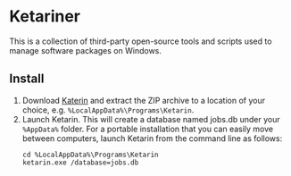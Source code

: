 # Ketariner

This is a collection of third-party open-source tools and scripts used to manage software packages on Windows.

## Install

1. Download [Katerin](https://ketarin.org/download) and extract the ZIP archive to a location of your choice, e.g. `%LocalAppData%\Programs\Ketarin`.
2. Launch Ketarin. This will create a database named jobs.db under your `%AppData%` folder. For a portable installation that you can easily move between computers, launch Ketarin from the command line as follows:
    ```
    cd %LocalAppData%\Programs\Ketarin
    ketarin.exe /database=jobs.db
    ``` 
